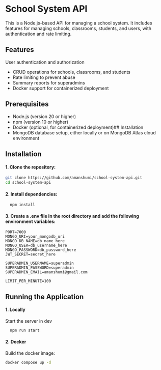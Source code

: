 # School System API

This is a Node.js-based API for managing a school system. It includes features for managing schools, classrooms, students, and users, with authentication and rate limiting.
## Features

User authentication and authorization
- CRUD operations for schools, classrooms, and students
- Rate limiting to prevent abuse
- Summary reports for superadmins
- Docker support for containerized deployment

## Prerequisites

- Node.js (version 20 or higher)
- npm (version 10 or higher)
- Docker (optional, for containerized deployment)## Installation
- MongoDB database setup, either locally or on MongoDB Atlas cloud environment

## Installation

#### 1. Clone the repository:

   ```sh
   git clone https://github.com/amanshumi/school-system-api.git
   cd school-system-api 
   ```
   

#### 2. Install dependencies:
```
  npm install
  ```
#### 3. Create a .env file in the root directory and add the following environment variables:

    PORT=7000
    MONGO_URI=your_mongodb_uri
    MONGO_DB_NAME=db_name_here
    MONGO_USER=db_username_here
    MONGO_PASSWORD=db_password_here
    JWT_SECRET=secret_here

    SUPERADMIN_USERNAME=superadmin
    SUPERADMIN_PASSWORD=superadmin
    SUPERADMIN_EMAIL=amanshumi@gmail.com

    LIMIT_PER_MINUTE=100
    
## Running the Application

#### 1. Locally

Start the server in dev

```bash
  npm run start
```

#### 2. Docker

Build the docker image:
```sh
docker compose up -d


